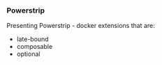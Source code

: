 ### Powerstrip

Presenting Powerstrip - docker extensions that are:

 * late-bound
 * composable
 * optional